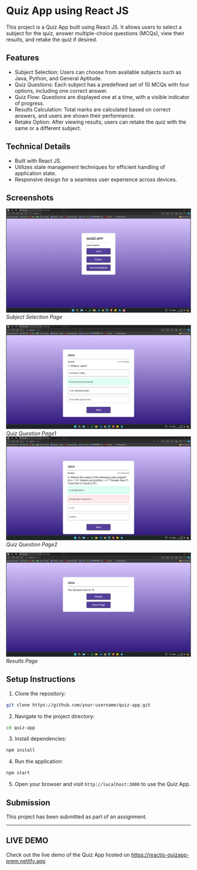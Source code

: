 # Quiz App using React JS

This project is a Quiz App built using React JS. It allows users to select a subject for the quiz, answer multiple-choice questions (MCQs), view their results, and retake the quiz if desired.

## Features

- Subject Selection: Users can choose from available subjects such as Java, Python, and General Aptitude.
- Quiz Questions: Each subject has a predefined set of 10 MCQs with four options, including one correct answer.
- Quiz Flow: Questions are displayed one at a time, with a visible indicator of progress.
- Results Calculation: Total marks are calculated based on correct answers, and users are shown their performance.
- Retake Option: After viewing results, users can retake the quiz with the same or a different subject.

## Technical Details

- Built with React JS.
- Utilizes state management techniques for efficient handling of application state.
- Responsive design for a seamless user experience across devices.

## Screenshots

![Subject Selection](ScreenShots/HomePage.png)
*Subject Selection Page*

![Quiz Question](screenshots/Java-MCQS-Correct-Ans.png)
*Quiz Question Page1*
![Quiz Question](screenshots/Java-MCQS-Wrong-Ans.png)
*Quiz Question Page2*

![Results](screenshots/Score-Page-two-Option-Retake-Homepage.png)
*Results Page*

## Setup Instructions

1. Clone the repository:

```bash
git clone https://github.com/your-username/quiz-app.git
```

2. Navigate to the project directory:

```bash
cd quiz-app
```

3. Install dependencies:

```bash
npm install
```

4. Run the application:

```bash
npm start
```

5. Open your browser and visit `http://localhost:3000` to use the Quiz App.

## Submission

This project has been submitted as part of an assignment. 

---

## LIVE DEMO
Check out the live demo of the Quiz App hosted on https://reactjs-quizapp-prem.netlify.app
